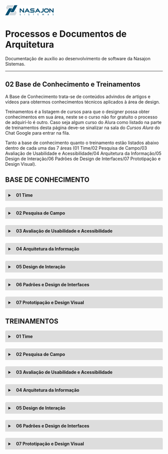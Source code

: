 ![Logo da Nasajon](../logoNasajon.png "Logo da Nasajon")
# Processos e Documentos de Arquitetura
Documentação de auxílio ao desenvolvimento de software da Nasajon Sistemas.

---

## 02 Base de Conhecimento e Treinamentos
A Base de Conhecimento trata-se de conteúdos advindos de artigos e vídeos para obtermos conhecimentos técnicos aplicados à área de design.

Treinamentos é a listagem de cursos para que o designer possa obter conhecimentos em sua área, neste se o curso não for gratuito o processo de adquirí-lo é outro. Caso seja algum curso do Alura como listado na parte de treinamentos desta página deve-se sinalizar na sala do *Cursos Alura* do Chat Google para entrar na fila.

Tanto a base de conhecimento  quanto o treinamento estão listados abaixo dentro de cada uma das 7 áreas (01 Time/02 Pesquisa de Campo/03 Avaliação de Usabilidade e Acessibilidade/04 Arquitetura da Informação/05 Design de Interação/06 Padrões de Design de Interfaces/07 Prototipação e Design Visual).

## BASE DE CONHECIMENTO
<details style="margin-bottom:20px;">
  <link rel="stylesheet" href="https://cdnjs.cloudflare.com/ajax/libs/font-awesome/5.15.3/css/all.min.css" integrity="sha512-iBBXm8fW90+nuLcSKlbmrPcLa0OT92xO1BIsZ+ywDWZCvqsWgccV3gFoRBv0z+8dLJgyAHIhR35VZc2oM/gI1w==" crossorigin="anonymous" referrerpolicy="no-referrer" />
  <summary style="
    background-color: #ddd;
    padding: 10px;
    font-weight: bold;
    border-radius: 4px 4px 0 0;
    cursor:pointer;"
    title="Clique aqui para visualizar as bases de conhecimento do Time">
    <i class="fas fa-users" style="color: #2879d0;margin-right:10px;"></i> 01 Time</summary>
  <div style="
    border: 1px solid #ddd;
    border-radius: 0 0 4px 4px;
    padding: 15px;">
    <p><a href="https://www.nngroup.com/articles/workflow-expectations/" target="_blank">Expectativas de fluxo de trabalho: apresentando etapas na hora certa</a> <span style="font-size:12px;font-style:italic;color:#999;">[artigo]</span></p>
    <hr>
    <p><a href="https://www.nngroup.com/articles/wireflows/" target="_blank">Wireflows</a> <span style="font-size:12px;font-style:italic;color:#999;">[artigo]</span></p>
    <hr>
    <p><a href="http://btd.egc.ufsc.br/wp-content/uploads/2016/03/Willian-Rochadel-28-03b.pdf" target="_blank">Identificação de critérios para avaliação de ideias: um método utilizando FOLKSONOMIAS </a> <span style="font-size:12px;font-style:italic;color:#999;">[dissertação]</span></p>
  </div>
</details>

<details style="margin-bottom:20px;">
  <summary style="
    background-color: #ddd;
    padding: 10px;
    font-weight: bold;
    border-radius: 4px 4px 0 0;
    cursor:pointer;"
    title="Clique aqui para visualizar as bases de conhecimento da Pesquisa de Campo">
    <i class="fas fa-people-arrows" style="color: #2879d0;margin-right:10px;"></i> 02 Pesquisa de Campo</summary>
  <div style="
    border: 1px solid #ddd;
    border-radius: 0 0 4px 4px;
    padding: 15px;">
    <p><a href="https://www.youtube.com/watch?v=iURseUYCoRw&feature=youtu.be" target="_blank">Os desafios de criar a cultura de UX em contexto multidisciplinar</a> <span style="font-size:12px;font-style:italic;color:#999;">[vídeo]</span></p>
    <hr>
    <p><a href="http://www.repositorio.jesuita.org.br/bitstream/handle/UNISINOS/4075/51.pdf?sequence=1&isAllowed=y" target="_blank">Design Science e Design Science Research como Artefatos Metodológicos para Engenharia de Produção </a> <span style="font-size:12px;font-style:italic;color:#999;">[dissertação]</span></p>
    <hr>
    <p><a href="https://pt.slideshare.net/cezardecosta/classes-de-problemas-e-artefatos-design-science-research-disc-mtodos-de-pesquisa-ppgdesign" target="_blank">Classes de Problemas e Artefatos - Design Science Research </a> <span style="font-size:12px;font-style:italic;color:#999;">[seminário]</span></p>
  </div>
  </div>
</details>

<details style="margin-bottom:20px;">
  <summary style="
    background-color: #ddd;
    padding: 10px;
    font-weight: bold;
    border-radius: 4px 4px 0 0;
    cursor:pointer;"
    title="Clique aqui para visualizar as bases de conhecimento da Avaliação de Usabilidade e Acessibilidade">
    <i class="fas fa-universal-access" style="color: #2879d0;margin-right:10px;"></i> 03 Avaliação de Usabilidade e Acessibilidade</summary>
  <div style="
    border: 1px solid #ddd;
    border-radius: 0 0 4px 4px;
    padding: 15px;">
    <p><a href="https://www.nngroup.com/articles/ten-usability-heuristics/" target="_blank">10 Heurísticas de usabilidade para design de interface de usuário</a> <span style="font-size:12px;font-style:italic;color:#999;">[artigo]</span></p>
    <hr>
    <p><a href="https://www.nngroup.com/articles/usability-problems-found-by-heuristic-evaluation/" target="_blank">Características de problemas de usabilidade encontrados por avaliação heurística</a> <span style="font-size:12px;font-style:italic;color:#999;">[artigo]</span></p>
  </div>
</details>

<details style="margin-bottom:20px;">
  <summary style="
    background-color: #ddd;
    padding: 10px;
    font-weight: bold;
    border-radius: 4px 4px 0 0;
    cursor:pointer;"
    title="Clique aqui para visualizar as bases de conhecimento da Arquitetura da Informação">
    <i class="fas fa-sitemap" style="color: #2879d0;margin-right:10px;"></i> 04 Arquitetura da Informação</summary>
  <div style="
    border: 1px solid #ddd;
    border-radius: 0 0 4px 4px;
    padding: 15px;">
    <p><a href="https://www.nngroup.com/articles/chunking" target="_blank">Como a fragmentação ajuda no processamento de conteúdo</a> <span style="font-size:12px;font-style:italic;color:#999;">[artigo]</span></p>
  </div>
</details>

<details style="margin-bottom:20px;">
  <summary style="
    background-color: #ddd;
    padding: 10px;
    font-weight: bold;
    border-radius: 4px 4px 0 0;
    cursor:pointer;"
    title="Clique aqui para visualizar as bases de conhecimento do Design de Interação">
    <i class="far fa-hand-point-up" style="color: #2879d0;margin-right:10px;"></i> 05 Design de Interação</summary>
  <div style="
    border: 1px solid #ddd;
    border-radius: 0 0 4px 4px;
    padding: 15px;">
    <p><a href="https://www.nngroup.com/articles/mental-models" target="_blank">Modelos mentais</a> <span style="font-size:12px;font-style:italic;color:#999;">[artigo]</span></p>
    <hr>
    <p><a href="https://www.nngroup.com/articles/minimize-cognitive-load" target="_blank">Minimize a carga cognitiva para maximizar a usabilidade</a> <span style="font-size:12px;font-style:italic;color:#999;">[artigo]</span></p>
    <hr>
    <p><a href="https://www.nngroup.com/articles/task-analysis" target="_blank">Análise de tarefas: apoie os usuários na realização de suas metas</a> <span style="font-size:12px;font-style:italic;color:#999;">[artigo]</span></p>
    <hr>
    <p><a href="https://www.nngroup.com/articles/working-memory-external-memory" target="_blank">Memória de trabalho e memória externa</a> <span style="font-size:12px;font-style:italic;color:#999;">[artigo]</span></p>
    <hr>
    <p><a href="https://www.nngroup.com/articles/fresh-vs-familiar-aggressive-redesign" target="_blank">Os usuários odeiam mudanças</a> <span style="font-size:12px;font-style:italic;color:#999;">[artigo]</span></p>
    <hr>
    <p><a href="https://www.nngroup.com/articles/false-consensus" target="_blank">Você não é o usuário: o efeito de falso consenso</a> <span style="font-size:12px;font-style:italic;color:#999;">[artigo]</span></p>
  </div>
</details>

<details style="margin-bottom:20px;">
  <summary style="
    background-color: #ddd;
    padding: 10px;
    font-weight: bold;
    border-radius: 4px 4px 0 0;
    cursor:pointer;"
    title="Clique aqui para visualizar as bases de conhecimento dos Padrões e Design de Interfaces">
    <i class="fas fa-window-restore" style="color: #2879d0;margin-right:10px;"></i> 06 Padrões e Design de Interfaces</summary>
  <div style="
    border: 1px solid #ddd;
    border-radius: 0 0 4px 4px;
    padding: 15px;">
    <p><a href="https://www.nngroup.com/articles/common-region" target="_blank">O princípio da região comum: os contêineres criam agrupamentos</a> <span style="font-size:12px;font-style:italic;color:#999;">[artigo]</span></p>
    <hr>
    <p><a href="https://atomicdesign.bradfrost.com/chapter-2/" target="_blank">Atomic Design Methodology</a> <span style="font-size:12px;font-style:italic;color:#999;">[artigo]</span></p>
  </div>
</details>

<details style="margin-bottom:20px;">
  <summary style="
    background-color: #ddd;
    padding: 10px;
    font-weight: bold;
    border-radius: 4px 4px 0 0;
    cursor:pointer;"
    title="Clique aqui para visualizar as bases de conhecimento de Prototipação e Design Visual">
    <i class="fab fa-figma" style="color: #2879d0;margin-right:10px;"></i> 07 Prototipação e Design Visual</summary>
  <div style="
    border: 1px solid #ddd;
    border-radius: 0 0 4px 4px;
    padding: 15px;">
    <p><a href="https://designmodo.com/wireframing-prototyping-mockuping/#1-what-is-a-wireframe" target="_blank">Wireframing, prototipagem, mockuping - qual é a diferença?</a> <span style="font-size:12px;font-style:italic;color:#999;">[artigo]</span></p>
    <hr>
    <p><a href="https://www.nngroup.com/articles/principles-visual-design" target="_blank">5 princípios de design visual em UX</a> <span style="font-size:12px;font-style:italic;color:#999;">[artigo]</span></p>
    <hr>
    <p><a href="https://medium.muz.li/building-design-systems-with-atomic-design-93a13286f676#52e8" target="_blank">Building Design Systems with Atomic Design</a> <span style="font-size:12px;font-style:italic;color:#999;">[artigo]</span></p>
    <hr>
    <p><a href="https://medium.com/eightshapes-llc/tokens-in-design-systems-25dd82d58421" target="_blank">Tokens in Design Systems</a> <span style="font-size:12px;font-style:italic;color:#999;">[artigo]</span></p>
    <hr>
    <p><a href="https://uxplanet.org/marie-kondoing-for-ux-designers-organizing-my-figma-files-d1e4be32dd67" target="_blank">Capa para os protótipos feitos no Figma</a> <span style="font-size:12px;font-style:italic;color:#999;">[artigo]</span></p>
  </div>
</details>


## TREINAMENTOS
<details style="margin-bottom:20px;">
  <summary style="
    background-color: #ddd;
    padding: 10px;
    font-weight: bold;
    border-radius: 4px 4px 0 0;
    cursor:pointer;"
    title="Clique aqui para visualizar os treinamentos do Time">
    <i class="fas fa-users" style="color: #2879d0;margin-right:10px;"></i> 01 Time</summary>
  <div style="
    border: 1px solid #ddd;
    border-radius: 0 0 4px 4px;
    padding: 15px;">
    <p>Ainda sem treinamento sobre esse assunto.</p>
  </div>
</details>

<details style="margin-bottom:20px;">
  <summary style="
    background-color: #ddd;
    padding: 10px;
    font-weight: bold;
    border-radius: 4px 4px 0 0;
    cursor:pointer;"
    title="Clique aqui para visualizar os treinamentos de Pesquisa de Campo">
    <i class="fas fa-people-arrows" style="color: #2879d0;margin-right:10px;"></i> 02 Pesquisa de Campo</summary>
  <div style="
    border: 1px solid #ddd;
    border-radius: 0 0 4px 4px;
    padding: 15px;">
    <p>Ainda sem treinamento sobre esse assunto.</p>
  </div>
</details>

<details style="margin-bottom:20px;">
  <summary style="
    background-color: #ddd;
    padding: 10px;
    font-weight: bold;
    border-radius: 4px 4px 0 0;
    cursor:pointer;"
    title="Clique aqui para visualizar os treinamentos de Avaliação de Usabilidade e Acessibilidade">
    <i class="fas fa-universal-access" style="color: #2879d0;margin-right:10px;"></i> 03 Avaliação de Usabilidade e Acessibilidade</summary>
  <div style="
    border: 1px solid #ddd;
    border-radius: 0 0 4px 4px;
    padding: 15px;">
    <p><a href="https://www.alura.com.br/curso-online-ux-research-avaliacao-heuristica" target="_blank">UX Research: avaliação heurística</a> <span style="font-size:12px;font-style:italic;color:#999;">[curso]</span></p>
  </div>
</details>

<details style="margin-bottom:20px;">
  <summary style="
    background-color: #ddd;
    padding: 10px;
    font-weight: bold;
    border-radius: 4px 4px 0 0;
    cursor:pointer;"
    title="Clique aqui para visualizar os treinamentos de Arquitetura da Informação">
    <i class="fas fa-sitemap" style="color: #2879d0;margin-right:10px;"></i> 04 Arquitetura da Informação</summary>
  <div style="
    border: 1px solid #ddd;
    border-radius: 0 0 4px 4px;
    padding: 15px;">
    <p>Ainda sem treinamento sobre esse assunto.</p>
  </div>
</details>

<details style="margin-bottom:20px;">
  <summary style="
    background-color: #ddd;
    padding: 10px;
    font-weight: bold;
    border-radius: 4px 4px 0 0;
    cursor:pointer;"
    title="Clique aqui para visualizar os treinamentos de Design de Interação">
    <i class="far fa-hand-point-up" style="color: #2879d0;margin-right:10px;"></i> 05 Design de Interação</summary>
  <div style="
    border: 1px solid #ddd;
    border-radius: 0 0 4px 4px;
    padding: 15px;">
    <p>Ainda sem treinamento sobre esse assunto.</p>
  </div>
</details>

<details style="margin-bottom:20px;">
  <summary style="
    background-color: #ddd;
    padding: 10px;
    font-weight: bold;
    border-radius: 4px 4px 0 0;
    cursor:pointer;"
    title="Clique aqui para visualizar os treinamentos dos Padrões e Design de Interfaces">
    <i class="fas fa-window-restore" style="color: #2879d0;margin-right:10px;"></i> 06 Padrões e Design de Interfaces</summary>
  <div style="
    border: 1px solid #ddd;
    border-radius: 0 0 4px 4px;
    padding: 15px;">
    <p>Ainda sem treinamento sobre esse assunto.</p>
  </div>
</details>

<details style="margin-bottom:20px;">
  <summary style="
    background-color: #ddd;
    padding: 10px;
    font-weight: bold;
    border-radius: 4px 4px 0 0;
    cursor:pointer;"
    title="Clique aqui para visualizar os treinamentos de Prototipação e Design Visual">
    <i class="fab fa-figma" style="color: #2879d0;margin-right:10px;"></i> 07 Prototipação e Design Visual</summary>
  <div style="
    border: 1px solid #ddd;
    border-radius: 0 0 4px 4px;
    padding: 15px;">
    <p><a href="https://www.alura.com.br/curso-online-design-grafico-gestalt" target="_blank">Design gráfico com Gestalt: Desenvolva um projeto gráfico</a> <span style="font-size:12px;font-style:italic;color:#999;">[curso]</span></p>
    <hr>
    <p><a href="https://www.alura.com.br/curso-online-figma-design-visual-site-mobile" target="_blank">Figma: Design visual de um site mobile</a> <span style="font-size:12px;font-style:italic;color:#999;">[curso]</span></p>
    <hr>
    <p><a href="https://www.alura.com.br/curso-online-figma-componentes-interface" target="_blank">Figma: Componentes da interface</a> <span style="font-size:12px;font-style:italic;color:#999;">[curso]</span></p>
    <hr>
    <p><a href="https://www.alura.com.br/curso-online-figma-refinamento-visual-interface" target="_blank">Figma: Refinando o visual da interface</a> <span style="font-size:12px;font-style:italic;color:#999;">[curso]</span></p>
  </div>
</details>

